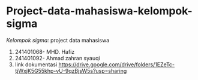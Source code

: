 # Project-data-mahasiswa-kelompok-sigma
*Kelompok sigma:* project data mahasiswa
1. 241401068- MHD. Hafiz
2. 241401092- Ahmad zahran syauqi
3. link dokumentasi https://drive.google.com/drive/folders/1EZeTc-tjWxjK5G55khp-vU-9qzBjsW5s?usp=sharing
